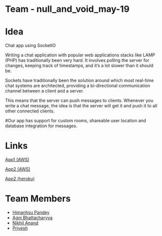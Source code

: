 # Team - null_and_void_may-19

# Idea
Chat app using SocketIO

Writing a chat application with popular web applications stacks like LAMP (PHP) has traditionally been very hard. It involves polling the server for changes, keeping track of timestamps, and it’s a lot slower than it should be.

Sockets have traditionally been the solution around which most real-time chat systems are architected, providing a bi-directional communication channel between a client and a server.

This means that the server can push messages to clients. Whenever you write a chat message, the idea is that the server will get it and push it to all other connected clients.

#Our app has support for custom rooms, shareable user location and database integration for messages.


# Links
[App1 (AWS) ](http://18.222.131.14:5000)

[App2 (AWS) ](http://18.222.131.14)

[App2 (heroku)](https://himanshu-node-socket-chat-app.herokuapp.com/)



# Team Members

- [Himanhsu Pandey](http://github.com/himanhsu0597)
- [Agni Bhattacharyya](http://github.com/PyAgni)
- [Nikhil Anand](http://github.com/respawner8)
- [Priyesh]() 
